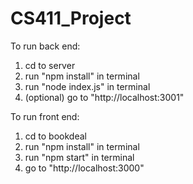 # CS411_Project
To run back end:
1. cd to server
2. run "npm install" in terminal
3. run "node index.js" in terminal
4. (optional) go to  "http://localhost:3001"

To run front end:
1. cd to bookdeal
2. run "npm install" in terminal
3. run "npm start" in terminal
4. go to "http://localhost:3000"


